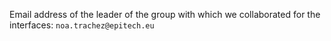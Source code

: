 Email address of the leader of the group with which we collaborated for the interfaces: `noa.trachez@epitech.eu`
